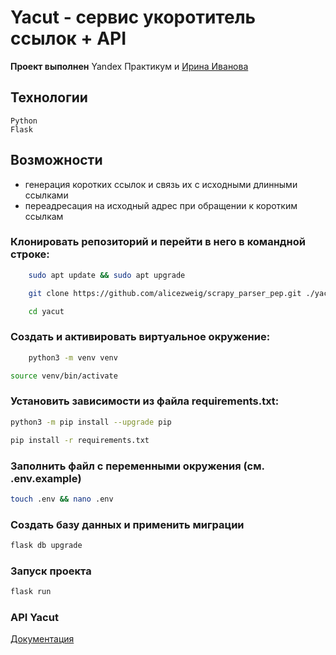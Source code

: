 # Yacut - сервис укоротитель ссылок + API

**Проект выполнен** Yandex Практикум и [Ирина Иванова](https://github.com/alicezweig)

## Технологии
    Python
    Flask

## Возможности 
- генерация  коротких ссылок и связь их с исходными длинными ссылками
- переадресация на исходный адрес при обращении к коротким ссылкам

### Клонировать репозиторий и перейти в него в командной строке:
``` bash
    sudo apt update && sudo apt upgrade
```
``` bash
    git clone https://github.com/alicezweig/scrapy_parser_pep.git ./yacut
```
``` bash
    cd yacut
```

### Cоздать и активировать виртуальное окружение:
``` bash
    python3 -m venv venv
```
``` bash
source venv/bin/activate
```

### Установить зависимости из файла requirements.txt:
``` bash
python3 -m pip install --upgrade pip
```
``` bash
pip install -r requirements.txt
```

### Заполнить файл с переменными окружения (см. .env.example)
``` bash
touch .env && nano .env
```

### Создать базу данных и применить миграции
``` bash
flask db upgrade
```

### Запуск проекта
``` bash
flask run
```

### API Yacut
[Документация](https://petstore.swagger.io/?url=https://github.com/alicezweig/yacut/blob/master/redoc.html)

